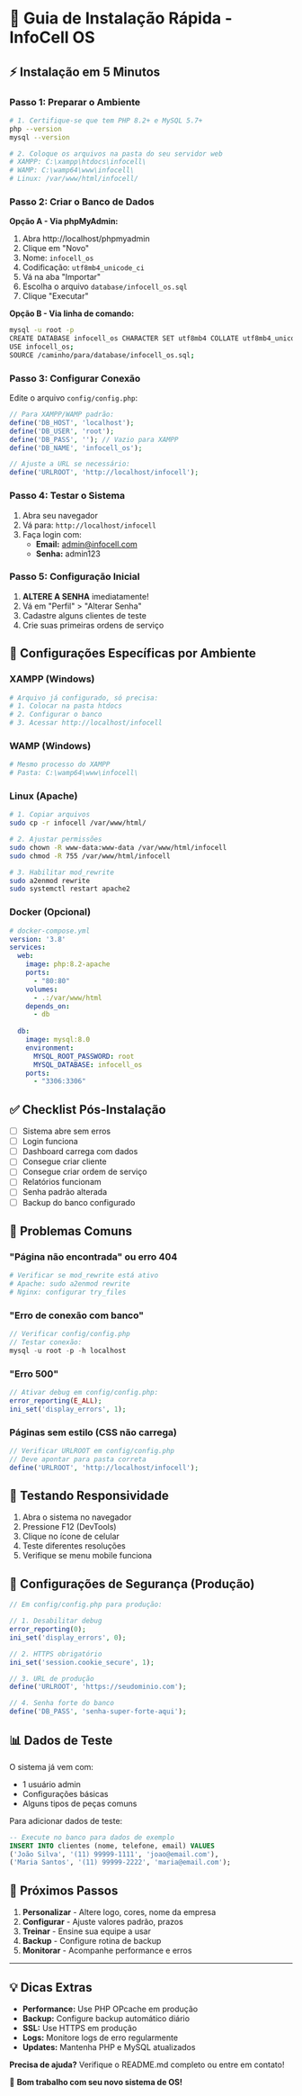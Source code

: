 # 🚀 Guia de Instalação Rápida - InfoCell OS

## ⚡ Instalação em 5 Minutos

### Passo 1: Preparar o Ambiente
```bash
# 1. Certifique-se que tem PHP 8.2+ e MySQL 5.7+
php --version
mysql --version

# 2. Coloque os arquivos na pasta do seu servidor web
# XAMPP: C:\xampp\htdocs\infocell\
# WAMP: C:\wamp64\www\infocell\
# Linux: /var/www/html/infocell/
```

### Passo 2: Criar o Banco de Dados

**Opção A - Via phpMyAdmin:**
1. Abra http://localhost/phpmyadmin
2. Clique em "Novo" 
3. Nome: `infocell_os`
4. Codificação: `utf8mb4_unicode_ci`
5. Vá na aba "Importar"
6. Escolha o arquivo `database/infocell_os.sql`
7. Clique "Executar"

**Opção B - Via linha de comando:**
```bash
mysql -u root -p
CREATE DATABASE infocell_os CHARACTER SET utf8mb4 COLLATE utf8mb4_unicode_ci;
USE infocell_os;
SOURCE /caminho/para/database/infocell_os.sql;
```

### Passo 3: Configurar Conexão

Edite o arquivo `config/config.php`:

```php
// Para XAMPP/WAMP padrão:
define('DB_HOST', 'localhost');
define('DB_USER', 'root');
define('DB_PASS', ''); // Vazio para XAMPP
define('DB_NAME', 'infocell_os');

// Ajuste a URL se necessário:
define('URLROOT', 'http://localhost/infocell');
```

### Passo 4: Testar o Sistema

1. Abra seu navegador
2. Vá para: `http://localhost/infocell`
3. Faça login com:
   - **Email:** admin@infocell.com  
   - **Senha:** admin123

### Passo 5: Configuração Inicial

1. **ALTERE A SENHA** imediatamente!
2. Vá em "Perfil" > "Alterar Senha"
3. Cadastre alguns clientes de teste
4. Crie suas primeiras ordens de serviço

## 🔧 Configurações Específicas por Ambiente

### XAMPP (Windows)
```apache
# Arquivo já configurado, só precisa:
# 1. Colocar na pasta htdocs
# 2. Configurar o banco
# 3. Acessar http://localhost/infocell
```

### WAMP (Windows)
```apache
# Mesmo processo do XAMPP
# Pasta: C:\wamp64\www\infocell\
```

### Linux (Apache)
```bash
# 1. Copiar arquivos
sudo cp -r infocell /var/www/html/

# 2. Ajustar permissões
sudo chown -R www-data:www-data /var/www/html/infocell
sudo chmod -R 755 /var/www/html/infocell

# 3. Habilitar mod_rewrite
sudo a2enmod rewrite
sudo systemctl restart apache2
```

### Docker (Opcional)
```yaml
# docker-compose.yml
version: '3.8'
services:
  web:
    image: php:8.2-apache
    ports:
      - "80:80"
    volumes:
      - .:/var/www/html
    depends_on:
      - db
  
  db:
    image: mysql:8.0
    environment:
      MYSQL_ROOT_PASSWORD: root
      MYSQL_DATABASE: infocell_os
    ports:
      - "3306:3306"
```

## ✅ Checklist Pós-Instalação

- [ ] Sistema abre sem erros
- [ ] Login funciona
- [ ] Dashboard carrega com dados
- [ ] Consegue criar cliente
- [ ] Consegue criar ordem de serviço
- [ ] Relatórios funcionam
- [ ] Senha padrão alterada
- [ ] Backup do banco configurado

## 🚨 Problemas Comuns

### "Página não encontrada" ou erro 404
```bash
# Verificar se mod_rewrite está ativo
# Apache: sudo a2enmod rewrite
# Nginx: configurar try_files
```

### "Erro de conexão com banco"
```php
// Verificar config/config.php
// Testar conexão:
mysql -u root -p -h localhost
```

### "Erro 500"
```php
// Ativar debug em config/config.php:
error_reporting(E_ALL);
ini_set('display_errors', 1);
```

### Páginas sem estilo (CSS não carrega)
```php
// Verificar URLROOT em config/config.php
// Deve apontar para pasta correta
define('URLROOT', 'http://localhost/infocell');
```

## 📱 Testando Responsividade

1. Abra o sistema no navegador
2. Pressione F12 (DevTools)
3. Clique no ícone de celular
4. Teste diferentes resoluções
5. Verifique se menu mobile funciona

## 🔐 Configurações de Segurança (Produção)

```php
// Em config/config.php para produção:

// 1. Desabilitar debug
error_reporting(0);
ini_set('display_errors', 0);

// 2. HTTPS obrigatório
ini_set('session.cookie_secure', 1);

// 3. URL de produção
define('URLROOT', 'https://seudominio.com');

// 4. Senha forte do banco
define('DB_PASS', 'senha-super-forte-aqui');
```

## 📊 Dados de Teste

O sistema já vem com:
- 1 usuário admin
- Configurações básicas
- Alguns tipos de peças comuns

Para adicionar dados de teste:
```sql
-- Execute no banco para dados de exemplo
INSERT INTO clientes (nome, telefone, email) VALUES 
('João Silva', '(11) 99999-1111', 'joao@email.com'),
('Maria Santos', '(11) 99999-2222', 'maria@email.com');
```

## 🎯 Próximos Passos

1. **Personalizar** - Altere logo, cores, nome da empresa
2. **Configurar** - Ajuste valores padrão, prazos
3. **Treinar** - Ensine sua equipe a usar
4. **Backup** - Configure rotina de backup
5. **Monitorar** - Acompanhe performance e erros

---

## 💡 Dicas Extras

- **Performance:** Use PHP OPcache em produção
- **Backup:** Configure backup automático diário
- **SSL:** Use HTTPS em produção
- **Logs:** Monitore logs de erro regularmente
- **Updates:** Mantenha PHP e MySQL atualizados

**Precisa de ajuda?** Verifique o README.md completo ou entre em contato!

🚀 **Bom trabalho com seu novo sistema de OS!**

